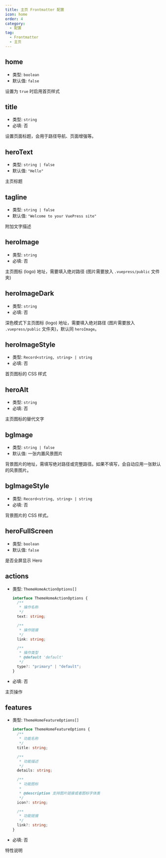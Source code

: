 ```yaml
---
title: 主页 Frontmatter 配置
icon: home
order: 4
category:
  - 配置
tag:
  - Frontmatter
  - 主页
---
```


## home

- 类型: `boolean`
- 默认值: `false`

设置为 `true` 时启用首页样式

## title

- 类型: `string`
- 必填: 否

设置页面标题，会用于路径导航、页面增强等。

## heroText

- 类型: `string | false`
- 默认值: `"Hello"`

主页标题

## tagline

- 类型: `string | false`
- 默认值: `"Welcome to your VuePress site"`

附加文字描述

## heroImage

- 类型: `string`
- 必填: 否

主页图标 (logo) 地址，需要填入绝对路径 (图片需要放入 `.vuepress/public` 文件夹)

## heroImageDark

- 类型: `string`
- 必填: 否

深色模式下主页图标 (logo) 地址，需要填入绝对路径 (图片需要放入 `.vuepress/public` 文件夹)，默认同 `heroImage`。

## heroImageStyle

- 类型: `Record<string, string> | string`
- 必填: 否

首页图标的 CSS 样式

## heroAlt

- 类型: `string`
- 必填: 否

主页图标的替代文字

## bgImage

- 类型: `string | false`
- 默认值: 一张内置风景图片

背景图片的地址，需填写绝对路径或完整路径。如果不填写，会自动应用一张默认的风景图片。

## bgImageStyle

- 类型: `Record<string, string> | string`
- 必填: 否

背景图片的 CSS 样式。

## heroFullScreen

- 类型: `boolean`
- 默认值: `false`

是否全屏显示 Hero

## actions

- 类型: `ThemeHomeActionOptions[]`

  ```ts
  interface ThemeHomeActionOptions {
    /**
     * 操作名称
     */
    text: string;

    /**
     * 操作链接
     */
    link: string;

    /**
     * 操作类型
     * @default 'default'
     */
    type?: "primary" | "default";
  }
  ```

- 必填: 否

主页操作

## features

- 类型: `ThemeHomeFeatureOptions[]`

  ```ts
  interface ThemeHomeFeatureOptions {
    /**
     * 功能名称
     */
    title: string;

    /**
     * 功能描述
     */
    details: string;

    /**
     * 功能图标
     *
     * @description 支持图片链接或者图标字体类
     */
    icon?: string;

    /**
     * 功能链接
     */
    link?: string;
  }
  ```

- 必填: 否

特性说明
